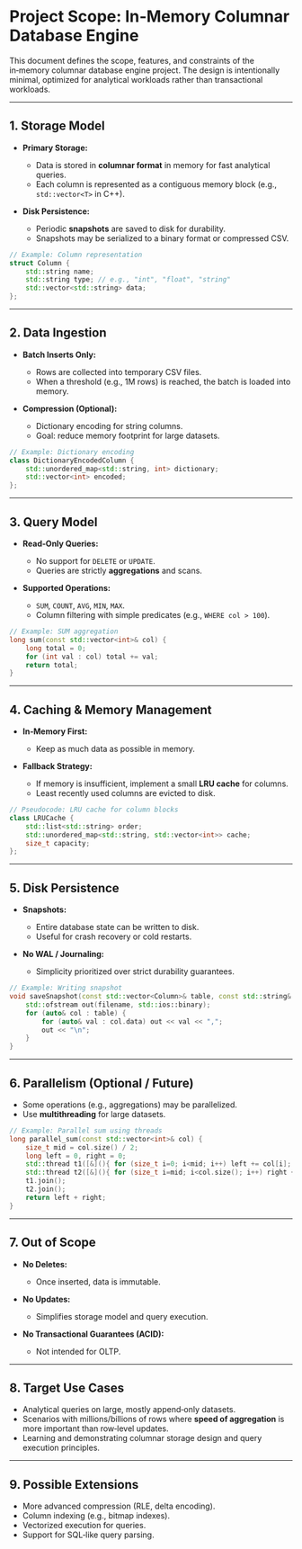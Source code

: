 
# Project Scope: In‑Memory Columnar Database Engine

This document defines the scope, features, and constraints of the in‑memory columnar database engine project. The design is intentionally minimal, optimized for analytical workloads rather than transactional workloads.

---

## 1. Storage Model

* **Primary Storage:**

  * Data is stored in **columnar format** in memory for fast analytical queries.
  * Each column is represented as a contiguous memory block (e.g., `std::vector<T>` in C++).

* **Disk Persistence:**

  * Periodic **snapshots** are saved to disk for durability.
  * Snapshots may be serialized to a binary format or compressed CSV.

```cpp
// Example: Column representation
struct Column {
    std::string name;
    std::string type; // e.g., "int", "float", "string"
    std::vector<std::string> data;
};
```

---

## 2. Data Ingestion

* **Batch Inserts Only:**

  * Rows are collected into temporary CSV files.
  * When a threshold (e.g., 1M rows) is reached, the batch is loaded into memory.

* **Compression (Optional):**

  * Dictionary encoding for string columns.
  * Goal: reduce memory footprint for large datasets.

```cpp
// Example: Dictionary encoding
class DictionaryEncodedColumn {
    std::unordered_map<std::string, int> dictionary;
    std::vector<int> encoded;
};
```

---

## 3. Query Model

* **Read‑Only Queries:**

  * No support for `DELETE` or `UPDATE`.
  * Queries are strictly **aggregations** and scans.

* **Supported Operations:**

  * `SUM`, `COUNT`, `AVG`, `MIN`, `MAX`.
  * Column filtering with simple predicates (e.g., `WHERE col > 100`).

```cpp
// Example: SUM aggregation
long sum(const std::vector<int>& col) {
    long total = 0;
    for (int val : col) total += val;
    return total;
}
```

---

## 4. Caching & Memory Management

* **In‑Memory First:**

  * Keep as much data as possible in memory.

* **Fallback Strategy:**

  * If memory is insufficient, implement a small **LRU cache** for columns.
  * Least recently used columns are evicted to disk.

```cpp
// Pseudocode: LRU cache for column blocks
class LRUCache {
    std::list<std::string> order;
    std::unordered_map<std::string, std::vector<int>> cache;
    size_t capacity;
};
```

---

## 5. Disk Persistence

* **Snapshots:**

  * Entire database state can be written to disk.
  * Useful for crash recovery or cold restarts.

* **No WAL / Journaling:**

  * Simplicity prioritized over strict durability guarantees.

```cpp
// Example: Writing snapshot
void saveSnapshot(const std::vector<Column>& table, const std::string& filename) {
    std::ofstream out(filename, std::ios::binary);
    for (auto& col : table) {
        for (auto& val : col.data) out << val << ",";
        out << "\n";
    }
}
```

---

## 6. Parallelism (Optional / Future)

* Some operations (e.g., aggregations) may be parallelized.
* Use **multithreading** for large datasets.

```cpp
// Example: Parallel sum using threads
long parallel_sum(const std::vector<int>& col) {
    size_t mid = col.size() / 2;
    long left = 0, right = 0;
    std::thread t1([&](){ for (size_t i=0; i<mid; i++) left += col[i]; });
    std::thread t2([&](){ for (size_t i=mid; i<col.size(); i++) right += col[i]; });
    t1.join();
    t2.join();
    return left + right;
}
```

---

## 7. Out of Scope

* **No Deletes:**

  * Once inserted, data is immutable.
* **No Updates:**

  * Simplifies storage model and query execution.
* **No Transactional Guarantees (ACID):**

  * Not intended for OLTP.

---

## 8. Target Use Cases

* Analytical queries on large, mostly append‑only datasets.
* Scenarios with millions/billions of rows where **speed of aggregation** is more important than row‑level updates.
* Learning and demonstrating columnar storage design and query execution principles.

---

## 9. Possible Extensions

* More advanced compression (RLE, delta encoding).
* Column indexing (e.g., bitmap indexes).
* Vectorized execution for queries.
* Support for SQL‑like query parsing.

